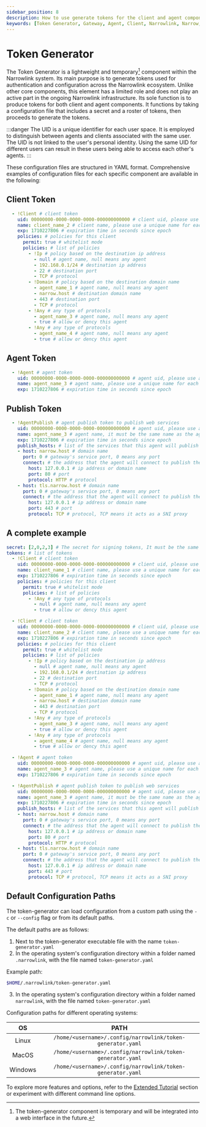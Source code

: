 ```yaml
---
sidebar_position: 8
description: How to use generate tokens for the client and agent components in Narrowlink.
keywords: [Token Generator, Gateway, Agent, Client, Narrowlink, Narrow, Link, Networking, Internet, Security, Privacy, Open Source, Self-hosted, Tutorial, How-to, Guide, Nat, Firewall, Proxy, Reverse Proxy, Tunnel]
---
```


# Token Generator

The Token Generator is a lightweight and temporary[^1] component within the Narrowlink system. Its main purpose is to generate tokens used for authentication and configuration across the Narrowlink ecosystem. Unlike other core components, this element has a limited role and does not play an active part in the ongoing Narrowlink infrastructure. Its sole function is to produce tokens for both client and agent components. It functions by taking a configuration file that includes a secret and a roster of tokens, then proceeds to generate the tokens.

:::danger
The UID is a unique identifier for each user space. It is employed to distinguish between agents and clients associated with the same user. The UID is not linked to the user's personal identity. Using the same UID for different users can result in these users being able to access each other's agents.
:::

These configuration files are structured in YAML format. Comprehensive examples of configuration files for each specific component are available in the following:

## Client Token

```yaml
  - !Client # client token
    uid: 00000000-0000-0000-0000-000000000000 # client uid, please use a unique uid for each user
    name: client_name_2 # client name, please use a unique name for each client
    exp: 1710227806 # expiration time in seconds since epoch
    policies: # policies for this client
      permit: true # whitelist mode
      policies: # list of policies
        - !Ip # policy based on the destination ip address
          - null # agent name, null means any agent
          - 192.168.0.1/24 # destination ip address
          - 22 # destination port
          - TCP # protocol
        - !Domain # policy based on the destination domain name
          - agent_name_1 # agent name, null means any agent
          - narrow.host # destination domain name
          - 443 # destination port
          - TCP # protocol
        - !Any # any type of protocols
          - agent_name_3 # agent name, null means any agent
          - true # allow or dency this agent
        - !Any # any type of protocols
          - agent_name_4 # agent name, null means any agent
          - true # allow or dency this agent
```

## Agent Token

```yaml
  - !Agent # agent token
    uid: 00000000-0000-0000-0000-000000000000 # agent uid, please use a unique uid for each user
    name: agent_name_3 # agent name, please use a unique name for each agent
    exp: 1710227806 # expiration time in seconds since epoch
```

## Publish Token

```yaml
  - !AgentPublish # agent publish token to publish web services
    uid: 00000000-0000-0000-0000-000000000000 # agent uid, please use a unique uid for each user
    name: agent_name_3 # agent name, it must be the same name as the agent name in the agent token
    exp: 1710227806 # expiration time in seconds since epoch
    publish_hosts: # list of the services that this agent will publish
    - host: narrow.host # domain name
      port: 0 # gateway's service port, 0 means any port
      connect: # the address that the agent will connect to publish the service
        host: 127.0.0.1 # ip address or domain name
        port: 80 # port
        protocol: HTTP # protocol
    - host: tls.narrow.host # domain name
      port: 0 # gateway's service port, 0 means any port
      connect: # the address that the agent will connect to publish the service
        host: 127.0.0.1 # ip address or domain name
        port: 443 # port
        protocol: TCP # protocol, TCP means it acts as a SNI proxy
```

## A complete example

```yaml
secret: [2,0,2,3] # The secret for signing tokens, It must be the same as the gateway token secret, it is as byte array
tokens: # list of tokens
  - !Client # client token
    uid: 00000000-0000-0000-0000-000000000000 # client uid, please use a unique uid for each user
    name: client_name_1 # client name, please use a unique name for each client
    exp: 1710227806 # expiration time in seconds since epoch
    policies: # policies for this client
      permit: true # whitelist mode
      policies: # list of policies
        - !Any # any type of protocols
          - null # agent name, null means any agent
          - true # allow or dency this agent

  - !Client # client token
    uid: 00000000-0000-0000-0000-000000000000 # client uid, please use a unique uid for each user
    name: client_name_2 # client name, please use a unique name for each client
    exp: 1710227806 # expiration time in seconds since epoch
    policies: # policies for this client
      permit: true # whitelist mode
      policies: # list of policies
        - !Ip # policy based on the destination ip address
          - null # agent name, null means any agent
          - 192.168.0.1/24 # destination ip address
          - 22 # destination port
          - TCP # protocol
        - !Domain # policy based on the destination domain name
          - agent_name_1 # agent name, null means any agent
          - narrow.host # destination domain name
          - 443 # destination port
          - TCP # protocol
        - !Any # any type of protocols
          - agent_name_3 # agent name, null means any agent
          - true # allow or dency this agent
        - !Any # any type of protocols
          - agent_name_4 # agent name, null means any agent
          - true # allow or dency this agent

  - !Agent # agent token
    uid: 00000000-0000-0000-0000-000000000000 # agent uid, please use a unique uid for each user
    name: agent_name_3 # agent name, please use a unique name for each agent
    exp: 1710227806 # expiration time in seconds since epoch

  - !AgentPublish # agent publish token to publish web services
    uid: 00000000-0000-0000-0000-000000000000 # agent uid, please use a unique uid for each user
    name: agent_name_3 # agent name, it must be the same name as the agent name in the agent token
    exp: 1710227806 # expiration time in seconds since epoch
    publish_hosts: # list of the services that this agent will publish
    - host: narrow.host # domain name
      port: 0 # gateway's service port, 0 means any port
      connect: # the address that the agent will connect to publish the service
        host: 127.0.0.1 # ip address or domain name
        port: 80 # port
        protocol: HTTP # protocol
    - host: tls.narrow.host # domain name
      port: 0 # gateway's service port, 0 means any port
      connect: # the address that the agent will connect to publish the service
        host: 127.0.0.1 # ip address or domain name
        port: 443 # port
        protocol: TCP # protocol, TCP means it acts as a SNI proxy
```


## Default Configuration Paths

The token-generator can load configuration from a custom path using the `-c` or `--config` flag or from its default paths.

The default paths are as follows:

1. Next to the token-generator executable file with the name `token-generator.yaml`
2. In the operating system's configuration directory within a folder named `.narrowlink`, with the file named `token-generator.yaml`

Example path:
```bash
$HOME/.narrowlink/token-generator.yaml
```
3. In the operating system's configuration directory within a folder named `narrowlink`, with the file named `token-generator.yaml`

Configuration paths for different operating systems:

| OS | PATH |
|:-:|:-:|
| Linux | `/home/<username>/.config/narrowlink/token-generator.yaml` |
| MacOS | `/home/<username>/.config/narrowlink/token-generator.yaml` |
| Windows | `/home/<username>/.config/narrowlink/token-generator.yaml` |

To explore more features and options, refer to the [Extended Tutorial](/docs/category/extended-tutorial) section or experiment with different command line options.


[^1]: The token-generator component is temporary and will be integrated into a web interface in the future.